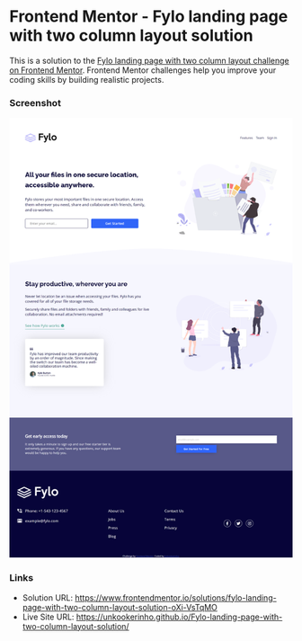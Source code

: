 # Frontend Mentor - Fylo landing page with two column layout solution

This is a solution to the [Fylo landing page with two column layout challenge on Frontend Mentor](https://www.frontendmentor.io/challenges/fylo-landing-page-with-two-column-layout-5ca5ef041e82137ec91a50f5). Frontend Mentor challenges help you improve your coding skills by building realistic projects.

### Screenshot

<img src="images/screenshot.webp">

### Links

- Solution URL: https://www.frontendmentor.io/solutions/fylo-landing-page-with-two-column-layout-solution-oXi-VsTqMO
- Live Site URL: https://unkookerinho.github.io/Fylo-landing-page-with-two-column-layout-solution/
